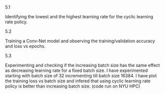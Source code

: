 
5.1

Identifying the lowest and the highest learning rate for the cyclic learning rate policy.

5.2

Training a Conv-Net model and observing the training/validation accuracy and loss vs epochs.

5.3

Experimenting and checking if the increasing batch size has the same effect as decreasing learning rate for a fixed batch size. I have experimented starting with batch size of 32 incrementing till batch size 16384. I have plot the training loss vs batch size and infered that using cyclic learning rate policy is better than increasing batch size. (code run on NYU HPC)
